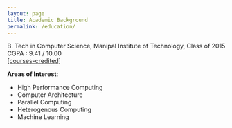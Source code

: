 ```yaml
---
layout: page
title: Academic Background
permalink: /education/
---
```


B. Tech in Computer Science, Manipal Institute of Technology, Class of 2015 </br>
CGPA : 9.41 / 10.00 </br> <a href ="{{ site.baseurl }}/assets/courses-manipal.pdf"> [courses-credited] </a>

**Areas of Interest**:  </br>

- High Performance Computing 
- Computer Architecture 
- Parallel Computing 
- Heterogenous Computing
- Machine Learning </br>














